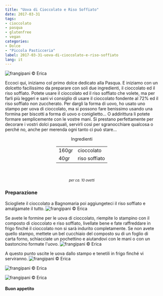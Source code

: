 ```yaml
---
title: "Uova di Cioccolato e Riso Soffiato"
date: 2017-03-31
tags:
- cioccolato
- pasqua
- glutenfree
- vegan
categories:
- Dolce
- "Piccola Pasticceria"
label: 2017-03-31-uova-di-cioccolato-e-riso-soffiato
lang: it
---
```

![](../2017-03-31-uova-di-cioccolato-e-riso-soffiato/header.jpg "frangipani © Erica")

Eccoci qui, iniziamo col primo dolce dedicato alla Pasqua. E iniziamo con un dolcetto facilissimo da preparare con soli due ingredienti, il cioccolato ed il riso soffiato. Potete usare il cioccolato ed il riso soffiato che volete, ma per farli più leggeri e sani vi consiglio di usare il cioccolato fondente al 72% ed il riso soffiato non zuccherato. Per dargli la forma di uovo, ho usato uno stampo per uova di cioccolato, ma si possono fare benissimo usando una formina per biscotti a forma di uovo o coniglietto... O addirittura li potete formare semplicemente con le vostre mani. Si prestano perfettamente per decorare i vostri dolci pasquali, servirli così per sgranocchiare qualcosa o perché no, anche per merenda ogni tanto ci può stare...

<div id="wrapper" style="text-align: center">
  <div id="yourdiv" style="display: inline-block;">
    <div class="ingredients">
      <div class="ingredients-title">Ingredienti</div>
      <table>
        <tbody>     
          <tr>
            <td>160gr</td>
            <td>cioccolato</td>
          </tr>
          <tr>
            <td>40gr</td>
            <td>riso soffiato</td>
          </tr>
        </tbody>
      </table>
      <br></br>
      <i class="pull-right" style="font-size: 80%;">per ca. 10 ovetti</i>
    </div>
  </div>
</div>


<h3>
  <font color="grey">
    <i class="fa-solid fa-gears"></i>
  </font> Preparazione
</h3>

Sciogliete il cioccolato a Bagnomaria poi aggiungeteci il riso soffiato e amalgamate il tutto.
![](../2017-03-31-uova-di-cioccolato-e-riso-soffiato/impasto.jpg "frangipani © Erica")

Se avete le formine per le uova di cioccolato, riempite lo stampino con il composto di cioccolato e riso soffiato, livellate bene e fate raffreddare in frigo finché il cioccolato non si sarà indurito completamente. Se non avete quello stampo, mettete un bel cucchiaio del composto su di un foglio di carta forno, schiacciate un pochettino e aiutandovi con le mani o con un bastoncino formate l'uovo.
![](../2017-03-31-uova-di-cioccolato-e-riso-soffiato/uova.jpg "frangipani © Erica")

A questo punto uscite le uova dallo stampo e tenetili in frigo finché vi serviranno.
![](../2017-03-31-uova-di-cioccolato-e-riso-soffiato/risultato1.jpg "frangipani © Erica")

![](../2017-03-31-uova-di-cioccolato-e-riso-soffiato/risultato2.jpg "frangipani © Erica")

![](../2017-03-31-uova-di-cioccolato-e-riso-soffiato/risultato3.jpg "frangipani © Erica")

<h4>Buon appetito
  <font color="red">
    <i class="fa-regular fa-face-smile"></i>
  </font>
</h4>